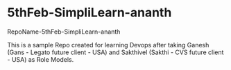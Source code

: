 # 5thFeb-SimpliLearn-ananth
RepoName-5thFeb-SimpliLearn-ananth

This is a sample Repo created for learning Devops after taking Ganesh (Gans - Legato future client - USA) and Sakthivel (Sakthi - CVS future client - USA) as Role Models.
